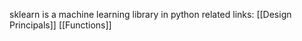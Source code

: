 sklearn is a machine learning library in python
related links:
	[[Design Principals]]
	[[Functions]]